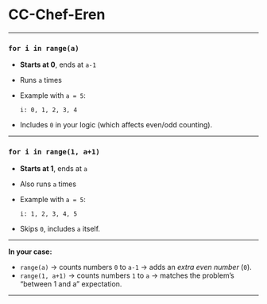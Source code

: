 ﻿# CC-Chef-Eren


---

### `for i in range(a)`

* **Starts at 0**, ends at `a-1`
* Runs `a` times
* Example with `a = 5`:

  ```
  i: 0, 1, 2, 3, 4
  ```
* Includes `0` in your logic (which affects even/odd counting).

---

### `for i in range(1, a+1)`

* **Starts at 1**, ends at `a`
* Also runs `a` times
* Example with `a = 5`:

  ```
  i: 1, 2, 3, 4, 5
  ```
* Skips `0`, includes `a` itself.

---

**In your case:**

* `range(a)` → counts numbers `0` to `a-1` → adds an *extra even number* (`0`).
* `range(1, a+1)` → counts numbers `1` to `a` → matches the problem’s “between 1 and a” expectation.


---




